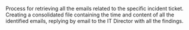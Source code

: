 Process for retrieving all the emails related to the specific incident ticket. Creating a consolidated file containing the time and content of all the identified emails, replying by email to the IT Director with all the findings.
